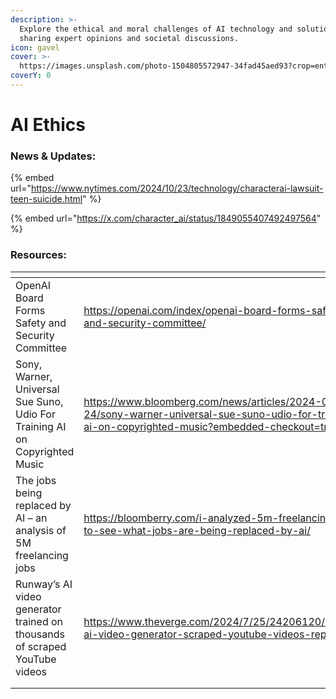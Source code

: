 ```yaml
---
description: >-
  Explore the ethical and moral challenges of AI technology and solutions,
  sharing expert opinions and societal discussions.
icon: gavel
cover: >-
  https://images.unsplash.com/photo-1504805572947-34fad45aed93?crop=entropy&cs=srgb&fm=jpg&ixid=M3wxOTcwMjR8MHwxfHNlYXJjaHw2fHxldGhpY3N8ZW58MHx8fHwxNzE4NjY0MTA1fDA&ixlib=rb-4.0.3&q=85
coverY: 0
---
```


# AI Ethics

### News & Updates:

{% embed url="https://www.nytimes.com/2024/10/23/technology/characterai-lawsuit-teen-suicide.html" %}

{% embed url="https://x.com/character_ai/status/1849055407492497564" %}

### Resources:

<table data-view="cards"><thead><tr><th></th><th></th><th></th></tr></thead><tbody><tr><td>OpenAI Board Forms Safety and Security Committee</td><td><a href="https://openai.com/index/openai-board-forms-safety-and-security-committee/">https://openai.com/index/openai-board-forms-safety-and-security-committee/</a></td><td></td></tr><tr><td>Sony, Warner, Universal Sue Suno, Udio For Training AI on Copyrighted Music</td><td><a href="https://www.bloomberg.com/news/articles/2024-06-24/sony-warner-universal-sue-suno-udio-for-training-ai-on-copyrighted-music?embedded-checkout=true">https://www.bloomberg.com/news/articles/2024-06-24/sony-warner-universal-sue-suno-udio-for-training-ai-on-copyrighted-music?embedded-checkout=true</a></td><td></td></tr><tr><td>The jobs being replaced by AI – an analysis of 5M freelancing jobs</td><td><a href="https://bloomberry.com/i-analyzed-5m-freelancing-jobs-to-see-what-jobs-are-being-replaced-by-ai/">https://bloomberry.com/i-analyzed-5m-freelancing-jobs-to-see-what-jobs-are-being-replaced-by-ai/</a></td><td></td></tr><tr><td>Runway’s AI video generator trained on thousands of scraped YouTube videos</td><td><a href="https://www.theverge.com/2024/7/25/24206120/runway-ai-video-generator-scraped-youtube-videos-report">https://www.theverge.com/2024/7/25/24206120/runway-ai-video-generator-scraped-youtube-videos-report</a></td><td></td></tr><tr><td></td><td></td><td></td></tr><tr><td></td><td></td><td></td></tr></tbody></table>



